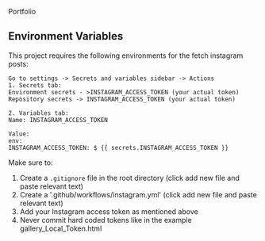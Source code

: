 Portfolio

## Environment Variables

This project requires the following environments for the fetch instagram posts:

```
Go to settings -> Secrets and variables sidebar -> Actions
1. Secrets tab:
Environment secrets - >INSTAGRAM_ACCESS_TOKEN (your actual token)
Repository secrets -> INSTAGRAM_ACCESS_TOKEN (your actual token)

2. Variables tab:
Name: INSTAGRAM_ACCESS_TOKEN

Value:
env:
INSTAGRAM_ACCESS_TOKEN: $ {{ secrets.INSTAGRAM_ACCESS_TOKEN }}
```

Make sure to:
1. Create a `.gitignore` file in the root directory  (click add new file and paste relevant text)
2. Create a '.github/workflows/instagram.yml' (click add new file and paste relevant text)
3. Add your Instagram access token as mentioned above
4. Never commit hard coded tokens like in the example gallery_Local_Token.html
